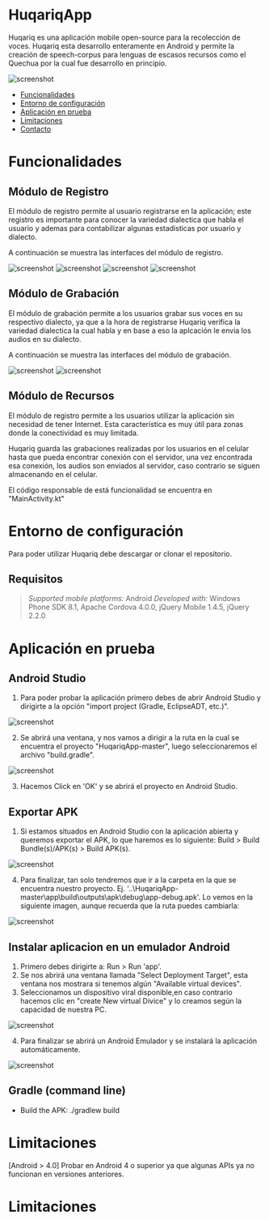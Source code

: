 # HuqariqApp


Huqariq es una aplicación mobile open-source para la recolección de voces. Huqariq esta desarrollo enteramente en Android y permite la creación de speech-corpus para lenguas de escasos recursos como el Quechua por la cual fue desarrollo en principio. 

![screenshot](images/r0.jpg)


<a id="top"></a>
* [Funcionalidades](#funcionalidades)
* [Entorno de configuración](#entorno-de-configuración)
* [Aplicación en prueba](#aplicación-en-prueba)
* [Limitaciones](#limitaciones)
* [Contacto](#contacto)

# Funcionalidades

## Módulo de Registro

El módulo de registro permite al usuario registrarse en la aplicación; este registro es importante para conocer la variedad dialectica que habla el usuario y ademas para contabilizar algunas estadisticas por usuario y dialecto.

A continuación se muestra las interfaces del módulo de registro.

![screenshot](images/r1.jpg)
![screenshot](images/r2.jpg)
![screenshot](images/r3.jpg)
![screenshot](images/r4.jpg)


## Módulo de Grabación

El módulo de grabación permite a los usuarios grabar sus voces en su respectivo dialecto, ya que a la hora de registrarse Huqariq verifica la variedad dialectica la cual habla y en base a eso la aplcación le envia los audios en su dialecto.

A continuación se muestra las interfaces del módulo de grabación.

![screenshot](images/r5.jpg)
![screenshot](images/r6.jpg)


## Módulo de Recursos

El módulo de registro permite a los usuarios utilizar la aplicación sin necesidad de tener Internet. Esta característica es muy útil para zonas donde la conectividad es muy limitada.

Huqariq guarda las grabaciones realizadas por los usuarios en el celular hasta que pueda encontrar conexión con el servidor, una vez encontrada esa conexión, los audios son enviados al servidor, caso contrario se siguen almacenando en el celular.

El código responsable de está funcionalidad se encuentra en "MainActivity.kt"


# Entorno de configuración

Para poder utilizar Huqariq debe descargar or clonar el repositorio.

## Requisitos

> *Supported mobile platforms:* Android
> *Developed with:* Windows Phone SDK 8.1, Apache Cordova 4.0.0, jQuery Mobile 1.4.5, jQuery 2.2.0



# Aplicación en prueba

## Android Studio

1. Para poder probar la aplicación primero debes de abrir Android Studio y dirigirte a la opción "import project (Gradle, EclipseADT, etc.)".

![screenshot](images/04.png)

2. Se abrirá una ventana, y nos vamos a dirigir a la ruta en la cual se encuentra el proyecto "HuqariqApp-master", luego seleccionaremos el archivo "build.gradle".

![screenshot](images/05.JPG)

3. Hacemos Click en 'OK' y se abrirá el proyecto en Android Studio.

## Exportar APK

1. Si estamos situados en Android Studio con la aplicación abierta y queremos exportar el APK, lo que haremos es lo siguiente: Build > Build Bundle(s)/APK(s) > Build APK(s).

![screenshot](images/08.jpg)

4. Para finalizar, tan solo tendremos que ir a la carpeta en la que se encuentra nuestro proyecto. Ej. '..\HuqariqApp-master\app\build\outputs\apk\debug\app-debug.apk'. Lo vemos en la siguiente imagen, aunque recuerda que la ruta puedes cambiarla:

![screenshot](images/09.jpg)

## Instalar aplicacion en un emulador Android

1. Primero debes dirigirte a: Run > Run 'app'.
2. Se nos abrirá una ventana llamada "Select Deployment Target", esta ventana nos mostrara si tenemos algún "Available virtual devices".
3. Seleccionamos un dispositivo viral disponible,en caso contrario hacemos clic en "create New virtual Divice" y lo creamos según la capacidad de nuestra PC.

![screenshot](images/07.JPG)

4. Para finalizar se abrirá un Android Emulador y se instalará la aplicación automáticamente.

![screenshot](images/10.jpg)

## Gradle (command line)

*  Build the APK: ./gradlew build


# Limitaciones

[Android > 4.0] Probar en Android 4 o superior ya que algunas APIs ya no funcionan en versiones anteriores.

# Limitaciones


